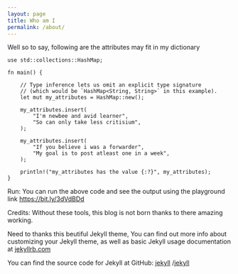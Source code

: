 ```yaml
---
layout: page
title: Who am I
permalink: /about/
---
```

Well so to say, following are the attributes may fit in my dictionary

    use std::collections::HashMap;

    fn main() {
    
        // Type inference lets us omit an explicit type signature
        // (which would be `HashMap<String, String>` in this example).
        let mut my_attributes = HashMap::new();

        my_attributes.insert(
            "I'm newbee and avid learner", 
            "So can only take less critisium",
        );

        my_attributes.insert(
            "If you believe i was a forwarder",
            "My goal is to post atleast one in a week",
        );  

        println!("my_attributes has the value {:?}", my_attributes);
    }  

Run:
You can run the above code and see the output using the playground link https://bit.ly/3dVdBDd

Credits:
Without these tools, this blog is not born thanks to there amazing working.

Need to thanks this beutiful Jekyll theme, You can find out more info about customizing your Jekyll theme, as well as basic Jekyll usage documentation at [jekyllrb.com](https://jekyllrb.com/)

You can find the source code for Jekyll at GitHub:
[jekyll][jekyll-organization] /[jekyll][jekyll-minima]

[jekyll-minima]: https://github.com/jekyll/minima
[jekyll-organization]: https://github.com/jekyll
